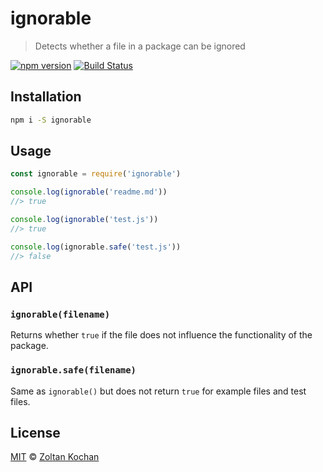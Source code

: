 # ignorable

> Detects whether a file in a package can be ignored

<!--@shields('npm', 'travis')-->
[![npm version](https://img.shields.io/npm/v/ignorable.svg)](https://www.npmjs.com/package/ignorable) [![Build Status](https://img.shields.io/travis/zkochan/ignorable/master.svg)](https://travis-ci.org/zkochan/ignorable)
<!--/@-->

## Installation

```sh
npm i -S ignorable
```

## Usage

<!--@example('./example.js')-->
```js
const ignorable = require('ignorable')

console.log(ignorable('readme.md'))
//> true

console.log(ignorable('test.js'))
//> true

console.log(ignorable.safe('test.js'))
//> false
```
<!--/@-->

## API

### `ignorable(filename)`

Returns whether `true` if the file does not influence the functionality of the package.

### `ignorable.safe(filename)`

Same as `ignorable()` but does not return `true` for example files and test files.

## License

[MIT](./LICENSE) © [Zoltan Kochan](https://www.kochan.io/)

